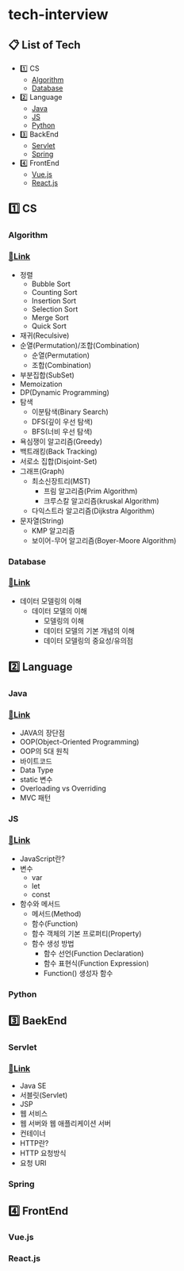 # tech-interview

## :clipboard: List of Tech
* :one: CS
    * [Algorithm](#Algorithm)
    * [Database](#Database)
* :two: Language
    * [Java](#Java)
    * [JS](#JS)
    * [Python](#Python)
* :three: BackEnd
    * [Servlet](#Servlet)
    * [Spring](#Spring)
* :four: FrontEnd
    * [Vue.js](#Vue.js)
    * [React.js](#React.js)

## :one: CS
### Algorithm
### [:link:Link](algorithm/README.md)
* 정렬
	* Bubble Sort
	* Counting Sort
	* Insertion Sort
	* Selection Sort
	* Merge Sort
	* Quick Sort
* 재귀(Reculsive)
* 순열(Permutation)/조합(Combination)
	* 순열(Permutation)
	* 조합(Combination)
* 부분집합(SubSet)
* Memoization
* DP(Dynamic Programming)
* 탐색
	* 이분탐색(Binary Search)
	* DFS(깊이 우선 탐색)
	* BFS(너비 우선 탐색)
* 욕심쟁이 알고리즘(Greedy)
* 백트래킹(Back Tracking)
* 서로소 집합(Disjoint-Set)
* 그래프(Graph)
	* 최소신장트리(MST)
		* 프림 알고리즘(Prim Algorithm)
		* 크루스칼 알고리즘(kruskal Algorithm)
	* 다익스트라 알고리즘(Dijkstra Algorithm)
* 문자열(String)
	* KMP 알고리즘
	* 보이어-무어 알고리즘(Boyer-Moore Algorithm)


### Database
### [:link:Link](db/README.md)
* 데이터 모델링의 이해
    * 데이터 모델의 이해
        * 모델링의 이해
        * 데이터 모델의 기본 개념의 이해
        * 데이터 모델링의 중요성/유의점

## :two: Language
### Java
### [:link:Link](java/README.md)
* JAVA의 장단점
* OOP(Object-Oriented Programming)
* OOP의 5대 원칙
* 바이트코드
* Data Type
* static 변수
* Overloading vs Overriding
* MVC 패턴

### JS
### [:link:Link](js/README.md)
* JavaScript란?
* 변수
  * var
  * let
  * const
* 함수와 메서드
  * 메서드(Method)
  * 함수(Function)
  * 함수 객체의 기본 프로퍼티(Property)
  * 함수 생성 방법
      * 함수 선언(Function Declaration)
      * 함수 표현식(Function Expression)
      * Function() 생성자 함수

### Python

## :three: BaekEnd
### Servlet
### [:link:Link](servlet/README.md)
* Java SE
* 서블릿(Servlet)
* JSP
* 웹 서비스
* 웹 서버와 웹 애플리케이션 서버
* 컨테이너
* HTTP란?
* HTTP 요청방식
* 요청 URI

### Spring

## :four: FrontEnd
### Vue.js


### React.js